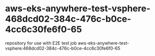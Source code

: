 # aws-eks-anywhere-test-vsphere-468dcd02-384c-476c-b0ce-4cc6c30fe6f0-65
repository for use with E2E test job aws-eks-anywhere-test-vsphere:468dcd02-384c-476c-b0ce-4cc6c30fe6f0-65
